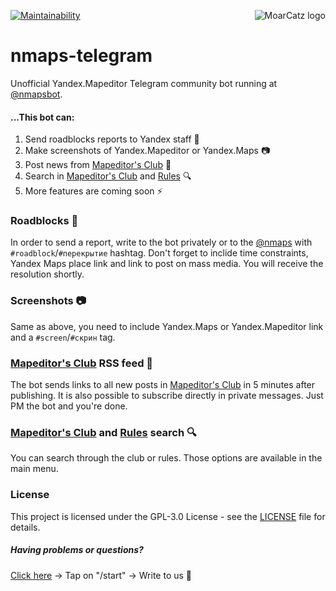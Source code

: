 <img src="https://avatars3.githubusercontent.com/u/21263910?v=3&s=100" alt="MoarCatz logo"
     title="MoarCatz" align="right" />
     
[![Maintainability](https://api.codeclimate.com/v1/badges/a3ec41945814b64a925f/maintainability)](https://codeclimate.com/github/MoarCatz/nmaps-telegram/maintainability)

# nmaps-telegram
Unofficial Yandex.Mapeditor Telegram community bot running at [@nmapsbot](https://t.me/nmapsbot).

#### ...This bot can:
1. Send roadblocks reports to Yandex staff :car:
2. Make screenshots of Yandex.Mapeditor or Yandex.Maps :camera:
3. Post news from [Mapeditor's Club](https://yandex.ru/blog/narod-karta) :newspaper:
4. Search in [Mapeditor's Club](https://yandex.ru/blog/narod-karta) and [Rules](http://help.yandex.ru/nmaps/rules_2.xml) :mag:
5. More features are coming soon :zap:

### Roadblocks :car:
In order to send a report, write to the bot privately or to the [@nmaps](https://t.me/nmaps) with `#roadblock`/`#перекрытие` hashtag. Don't forget to inclide time constraints, Yandex Maps place link and link to post on mass media. You will receive the resolution shortly.

### Screenshots :camera:
Same as above, you need to include Yandex.Maps or Yandex.Mapeditor link and a `#screen`/`#скрин` tag.

### [Mapeditor's Club](https://yandex.ru/blog/narod-karta) RSS feed :newspaper:
The bot sends links to all new posts in [Mapeditor's Club](https://yandex.ru/blog/narod-karta) in 5 minutes after publishing. It is also possible to subscribe directly in private messages. Just PM the bot and you're done.

### [Mapeditor's Club](https://yandex.ru/blog/narod-karta) and [Rules](http://help.yandex.ru/nmaps/rules_2.xml) search :mag:
You can search through the club or rules. Those options are available in the main menu.

### License
This project is licensed under the GPL-3.0 License - see the [LICENSE](https://github.com/MoarCatz/nmaps-telegram/blob/master/LICENSE) file for details.

##### Having problems or questions?
[Click here](https://t.me/nmapsbot) -> Tap on "/start" -> Write to us :wave:

